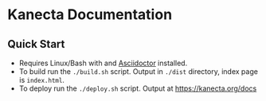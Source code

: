 # Kanecta Documentation

## Quick Start

- Requires Linux/Bash with and [Asciidoctor](https://asciidoctor.org/) installed.
- To build run the `./build.sh` script.  Output in `./dist` directory, index page is `index.html`.
- To deploy run the `./deploy.sh` script.  Output at https://kanecta.org/docs